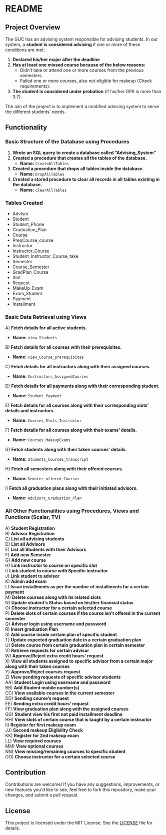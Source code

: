 # README

## Project Overview

The GUC has an advising system responsible for advising students. In our system, a **student is considered advising** if one or more of these conditions are met:

1. **Declared his/her major after the deadline**
2. **Has at least one missed course because of the below reasons:**
   - Didn’t take or attend one or more courses from the previous semesters.
   - Failed one or more courses, also not eligible for makeup (Check requirements).
3. **The student is considered under probation** (if his/her GPA is more than 3.7).

The aim of the project is to implement a modified advising system to serve the different students’ needs.
## Functionality

### Basic Structure of the Database using Procedures

1. **Wrote an SQL query to create a database called “Advising_System”**
2. **Created a procedure that creates all the tables of the database.**
   - **Name:** `CreateAllTables`
3. **Created a procedure that drops all tables inside the database.**
   - **Name:** `DropAllTables`
4. **Created a stored procedure to clear all records in all tables existing in the database.**
   - **Name:** `clearAllTables`

### Tables Created

- Advisor
- Student
- Student_Phone
- Graduation_Plan
- Course
- PreqCourse_course
- Instructor
- Instructor_Course
- Student_Instructor_Course_take
- Semester
- Course_Semester
- GradPlan_Course
- Slot
- Request
- MakeUp_Exam
- Exam_Student
- Payment
- Installment

### Basic Data Retrieval using Views

A) **Fetch details for all active students.**
   - **Name:** `view_Students`

B) **Fetch details for all courses with their prerequisites.**
   - **Name:** `view_Course_prerequisites`

C) **Fetch details for all instructors along with their assigned courses.**
   - **Name:** `Instructors_AssignedCourses`

D) **Fetch details for all payments along with their corresponding student.**
   - **Name:** `Student_Payment`

E) **Fetch details for all courses along with their corresponding slots’ details and instructors.**
   - **Name:** `Courses_Slots_Instructor`

F) **Fetch details for all courses along with their exams’ details.**
   - **Name:** `Courses_MakeupExams`

G) **Fetch students along with their taken courses’ details.**
   - **Name:** `Students_Courses_transcript`

H) **Fetch all semesters along with their offered courses.**
   - **Name:** `Semster_offered_Courses`

I) **Fetch all graduation plans along with their initiated advisors.**
   - **Name:** `Advisors_Graduation_Plan`

### All Other Functionalities using Procedures, Views and Functions (Scalar, TV)

A) **Student Registration**  
B) **Advisor Registration**  
C) **List all advising students**  
D) **List all Advisors**  
E) **List all Students with their Advisors**  
F) **Add new Semester**  
G) **Add new course**  
H) **Link instructor to course on specific slot**  
I) **Link student to course with Specific instructor**  
J) **Link student to advisor**  
K) **Admin add exam**  
L) **Issue installments as per the number of installments for a certain payment**  
M) **Delete courses along with its related slots**  
N) **Update student’s Status based on his/her financial status**  
O) **Choose instructor for a certain selected course**  
P) **Delete slots of certain courses if the course isn’t offered in the current semester**  
Q) **Advisor login using username and password**  
R) **Insert graduation Plan**  
S) **Add course inside certain plan of specific student**  
T) **Update expected graduation date in a certain graduation plan**  
U) **Delete course from certain graduation plan in certain semester**  
V) **Retrieve requests for certain advisor**  
W) **Approve/Reject extra credit hours’ request**  
X) **View all students assigned to specific advisor from a certain major along with their taken courses**  
Y) **Approve/Reject courses request**  
Z) **View pending requests of specific advisor students**  
AA) **Student Login using username and password**  
BB) **Add Student mobile number(s)**  
CC) **View available courses in the current semester**  
DD) **Sending course’s request**  
EE) **Sending extra credit hours’ request**  
FF) **View graduation plan along with the assigned courses**  
GG) **Student view his first not paid installment deadline**  
HH) **View slots of certain course that is taught by a certain instructor**  
II) **Register for first makeup exam**  
JJ) **Second makeup Eligibility Check**  
KK) **Register for 2nd makeup exam**  
LL) **View required courses**  
MM) **View optional courses**  
NN) **View missing/remaining courses to specific student**  
OO) **Choose instructor for a certain selected course**  

## Contribution

Contributions are welcome! If you have any suggestions, improvements, or new features you'd like to see, feel free to fork this repository, make your changes, and submit a pull request.

## License

This project is licensed under the MIT License. See the [LICENSE](LICENSE) file for details.

